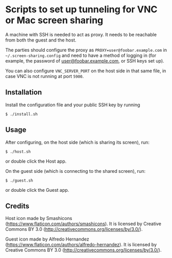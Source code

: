 # Scripts to set up tunneling for VNC or Mac screen sharing

A machine with SSH is needed to act as proxy. It needs to be reachable
from both the guest and the host.

The parties should configure the proxy as `PROXY=user@foobar.example.com`
in `~/.screen-sharing.config` and need to have a method of logging in
(for example, the password of user@foobar.example.com, or SSH keys set up).

You can also configure `VNC_SERVER_PORT` on the host side in that same
file, in case VNC is not running at port `5900`.

## Installation

Install the configuration file and your public SSH key by running

`$ ./install.sh`

## Usage

After configuring, on the host side (which is sharing its screen), run:

`$ ./host.sh`

or double click the Host app.

On the guest side (which is connecting to the shared screen), run:

`$ ./guest.sh`

or double click the Guest app.

## Credits

Host icon made by Smashicons (https://www.flaticon.com/authors/smashicons). It is licensed by Creative Commons BY 3.0 (http://creativecommons.org/licenses/by/3.0/).

Guest icon made by Alfredo Hernandez (https://www.flaticon.com/authors/alfredo-hernandez). It is licensed by Creative Commons BY 3.0 (http://creativecommons.org/licenses/by/3.0/).
